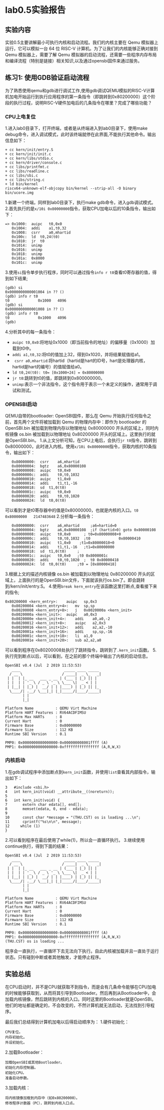# lab0.5实验报告
## 实验内容
实验0.5主要讲解最小可执行内核和启动流程。我们的内核主要在 Qemu 模拟器上运行，它可以模拟一台 64 位 RISC-V 计算机。为了让我们的内核能够正确对接到 Qemu 模拟器上，需要了解 Qemu 模拟器的启动流程，还需要一些程序内存布局和编译流程（特别是链接）相关知识,以及通过opensbi固件来通过服务。
## 练习1: 使用GDB验证启动流程
为了熟悉使用qemu和gdb进行调试工作,使用gdb调试QEMU模拟的RISC-V计算机加电开始运行到执行应用程序的第一条指令（即跳转到0x80200000）这个阶段的执行过程，说明RISC-V硬件加电后的几条指令在哪里？完成了哪些功能？
### CPU上电复位
1.进入lab0目录下，打开终端，或者是从终端进入到lab0目录下，使用make debug命令，进入调试模式，此时该终端就停在此界面,不能执行其他命令。输出信息如下：
```
+ cc kern/init/entry.S
+ cc kern/init/init.c
+ cc kern/libs/stdio.c
+ cc kern/driver/console.c
+ cc libs/printfmt.c
+ cc libs/readline.c
+ cc libs/sbi.c
+ cc libs/string.c
+ ld bin/kernel
riscv64-unknown-elf-objcopy bin/kernel --strip-all -O binary bin/ucore.img

```
1.新建一个终端，同样到lab0目录下，执行make gdb命令，进入gdb调试模式。
2.首先执行的是`x/10i 0x80000000`指令，获取CPU加电以后的10条指令，输出如下：
```
=> 0x1000:	auipc	t0,0x0
   0x1004:	addi	a1,t0,32
   0x1008:	csrr	a0,mhartid
   0x100c:	ld	t0,24(t0)
   0x1010:	jr	t0
   0x1014:	unimp
   0x1016:	unimp
   0x1018:	unimp
   0x101a:	0x8000
   0x101c:	unimp
```
3.使用`si`指令单步执行程序，同时可以通过指令`info r t0`查看t0寄存器的值，得到如下结果;
```
(gdb) si
0x0000000000001004 in ?? ()
(gdb) info r t0
t0             0x1000	4096
(gdb) si
0x0000000000001008 in ?? ()
(gdb) info r t0
t0             0x1000	4096
(gdb) 
```
4.分析其中的每一条指令：
* `auipc t0,0x0`:将地址0x1000（即当前指令的地址）的偏移量（0x1000）加载到t0中。
* `addi a1,t0,32`:将t0的值加上32，得到0x1020，并将结果赋值给a1。
* ` csrr a0,mhartid`:将hartid（hartid是hart的ID号，hart是处理器内核，hartid是hart的编号）的值赋值给a0。
* `ld t0,24(t0): t0= [0x1000+24] = 0x80000000`
* `jr t0`:跳转到t0的值，即跳转到0x800000000。
* `unimp`:表示一个非法指令，这个指令用于表示一个未定义的操作，通常用于调试和测试。
### OPENSBI启动
QEMU自带的bootloader: OpenSBI固件，那么在 Qemu 开始执行任何指令之前，首先两个文件将被加载到 Qemu 的物理内存中：即作为 bootloader 的 OpenSBI.bin 被加载到物理内存以物理地址 0x80000000 开头的区域上，同时内核镜像 os.bin 被加载到以物理地址 0x80200000 开头的区域上。这里执行的就是OpenSBI.bin。
1.从上文分析可知，在CPU上电后，会执行`jr t0`指令，跳转到0x80000000，此时进入内核。使用`x/10i 0x80000000`指令，获取内核的10条指令，输出如下：
```
   0x80000000:	csrr	a6,mhartid
   0x80000004:	bgtz	a6,0x80000108
   0x80000008:	auipc	t0,0x0
   0x8000000c:	addi	t0,t0,1032
   0x80000010:	auipc	t1,0x0
   0x80000014:	addi	t1,t1,-16
   0x80000018:	sd	t1,0(t0)
   0x8000001c:	auipc	t0,0x0
   0x80000020:	addi	t0,t0,1020
   0x80000024:	ld	t0,0(t0)
```
可以看到才是t0寄存器中的值是0x80000000，也就是内核的入口。`t0             0x80000000	2147483648`
2.分析每一条指令：
```
   0x80000000:	csrr	a6,mhartid     ;a6=hartid=0
   0x80000004:	bgtz	a6,0x80000108  ;if (hartid>0) goto 0x80000108
   0x80000008:	auipc	t0,0x0      ; t0=0x80000008+0
   0x8000000c:	addi	t0,t0,1032  ;t0             0x80000410
   0x80000010:	auipc	t1,0x0    ;t1=0x80000010+0
   0x80000014:	addi	t1,t1,-16   ;t1=0x80000000
   0x80000018:	sd	t1,0(t0)     ; 
   0x8000001c:	auipc	t0,0x0   ;t0 0x8000001c
   0x80000020:	addi	t0,t0,1020  ;  t0 0x80000418
   0x80000024:	ld	t0,0(t0)     ;t0 = [0x80000418]
```
3.根据上文的描述内核镜像 os.bin 被加载到以物理地址 0x80200000 开头的区域上，上面执行的是OpenSBI.bin文件，下面就该执行os.bin了。即会跳转到/kern/init/entry.S。
4.使用`break kern_entry`在该函数这里打断点,查看接下来的指令;
```
0x80200000 <kern_entry>:	auipc	sp,0x3
   0x80200004 <kern_entry+4>:	mv	sp,sp
   0x80200008 <kern_entry+8>:	j	0x8020000a <kern_init>
   0x8020000a <kern_init>:	auipc	a0,0x3
   0x8020000e <kern_init+4>:	addi	a0,a0,-2
   0x80200012 <kern_init+8>:	auipc	a2,0x3
   0x80200016 <kern_init+12>:	addi	a2,a2,-10
   0x8020001a <kern_init+16>:	addi	sp,sp,-16
   0x8020001c <kern_init+18>:	li	a1,0
   0x8020001e <kern_init+20>:	sub	a2,a2,a0
```
可以看到程序在0x80200008处执行了跳转指令，跳转到了`.kern_init`函数。
5.执行完到断点以后，可以看到，在之前的那个终端中输出了内核的启动信息。
```
OpenSBI v0.4 (Jul  2 2019 11:53:53)
   ____                    _____ ____ _____
  / __ \                  / ____|  _ \_   _|
 | |  | |_ __   ___ _ __ | (___ | |_) || |
 | |  | | '_ \ / _ \ '_ \ \___ \|  _ < | |
 | |__| | |_) |  __/ | | |____) | |_) || |_
  \____/| .__/ \___|_| |_|_____/|____/_____|
        | |
        |_|

Platform Name          : QEMU Virt Machine
Platform HART Features : RV64ACDFIMSU
Platform Max HARTs     : 8
Current Hart           : 0
Firmware Base          : 0x80000000
Firmware Size          : 112 KB
Runtime SBI Version    : 0.1

PMP0: 0x0000000080000000-0x000000008001ffff (A)
PMP1: 0x0000000000000000-0xffffffffffffffff (A,R,W,X)
```
### 内核启动
1.在gdb调试程序中添加断点到`kern_init`函数，并使用`list`查看其内部指令，输出如下：
```
3	#include <sbi.h>
4	int kern_init(void) __attribute__((noreturn));
5	
6	int kern_init(void) {
7	    extern char edata[], end[];
8	    memset(edata, 0, end - edata);
9	
10	    const char *message = "(THU.CST) os is loading ...\n";
11	    cprintf("%s\n\n", message);
12	   while (1)
}
```
2.可以看到程序在最后使用了while(1)，所以会一直循环执行。
3.继续使用continue执行，得到下面的结果：
```
OpenSBI v0.4 (Jul  2 2019 11:53:53)
   ____                    _____ ____ _____
  / __ \                  / ____|  _ \_   _|
 | |  | |_ __   ___ _ __ | (___ | |_) || |
 | |  | | '_ \ / _ \ '_ \ \___ \|  _ < | |
 | |__| | |_) |  __/ | | |____) | |_) || |_
  \____/| .__/ \___|_| |_|_____/|____/_____|
        | |
        |_|

Platform Name          : QEMU Virt Machine
Platform HART Features : RV64ACDFIMSU
Platform Max HARTs     : 8
Current Hart           : 0
Firmware Base          : 0x80000000
Firmware Size          : 112 KB
Runtime SBI Version    : 0.1

PMP0: 0x0000000080000000-0x000000008001ffff (A)
PMP1: 0x0000000000000000-0xffffffffffffffff (A,R,W,X)
(THU.CST) os is loading ...
```
程序会一直执行，一直循环下去无法向下执行。自此内核被加载并且一直处于运行状态。只有碰到中断或者其他触发，才能停止程序。

## 实验总结
在CPU启动时，并不是CPU就获取不到指令，而是会有几条命令能够在CPU加电的时候能够获取到，从而将其引导到Bootloader。然后再到从Bootloader中，会加载内核镜像，然后跳转到内核的入口。同时这里的Bootloader就是OpenSBI。他们的地址都是确定的，不会改变的，不然计算机就无法启动，无法找到引导程序。

最后我们总结得到计算机加电以后得启动顺序为：
1.硬件初始化：
```
CPU复位。
内存初始化。
外设初始化。
```
2.加载Bootloader：
```
加载OpenSBI或其他Bootloader。
初始化内存控制器。
初始化CPU。
准备启动参数。
```
3.加载内核：
```
将内核镜像加载到内存中（如0x80200000）。
修改程序计数器（PC），跳转到内核入口点。
```

